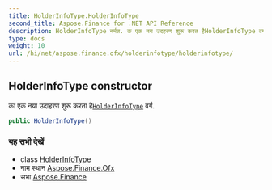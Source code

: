 ```yaml
---
title: HolderInfoType.HolderInfoType
second_title: Aspose.Finance for .NET API Reference
description: HolderInfoType नर्मत. क एक नय उदहरण शुरू करत हैHolderInfoType वर्ग.
type: docs
weight: 10
url: /hi/net/aspose.finance.ofx/holderinfotype/holderinfotype/
---
```

## HolderInfoType constructor

का एक नया उदाहरण शुरू करता है[`HolderInfoType`](../) वर्ग.

```csharp
public HolderInfoType()
```

### यह सभी देखें

* class [HolderInfoType](../)
* नाम स्थान [Aspose.Finance.Ofx](../../holderinfotype/)
* सभा [Aspose.Finance](../../../)



